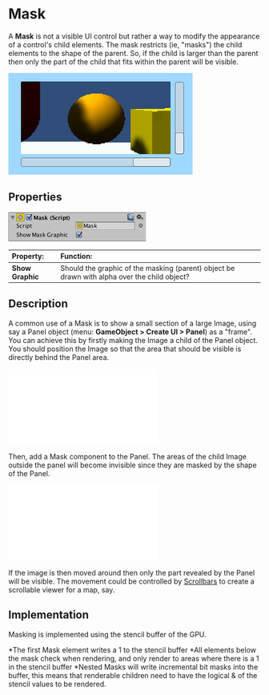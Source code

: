 # Mask

A **Mask** is not a visible UI control but rather a way to modify the appearance of a control's child elements. The mask restricts (ie, "masks") the child elements to the shape of the parent. So, if the child is larger than the parent then only the part of the child that fits within the parent will be visible.

![Section of a large Image masked by a Panel (Scrollbars are separate controls)](images/MaskCtrlExample.png)

## Properties

![](images/UI_MaskInspector.png)

|**Property:** |**Function:** |
|:---|:---|
|**Show Graphic** |Should the graphic of the masking (parent) object be drawn with alpha over the child object? |


## Description

A common use of a Mask is to show a small section of a large Image, using say a Panel object (menu: **GameObject &gt; Create UI &gt; Panel**) as a "frame". You can achieve this by firstly making the Image a child of the Panel object. You should position the Image so that the area that should be visible is directly behind the Panel area.

![Panel area shown in red with child Image behind](images/MaskDisabled.svg.md)

Then, add a Mask component to the Panel. The areas of the child Image outside the panel will become invisible since they are masked by the shape of the Panel.

![Masked areas shown faint, but would really be invisible](images/MaskEnabled.svg.md)

If the image is then moved around then only the part revealed by the Panel will be visible. The movement could be controlled by [Scrollbars](script-Scrollbar.md) to create a scrollable viewer for a map, say.

## Implementation

Masking is implemented using the stencil buffer of the GPU.

*The first Mask element writes a 1 to the stencil buffer
*All elements below the mask check when rendering, and only render to areas where there is a 1 in the stencil buffer
*Nested Masks will write incremental bit masks into the buffer, this means that renderable children need to have the logical & of the stencil values to be rendered.
